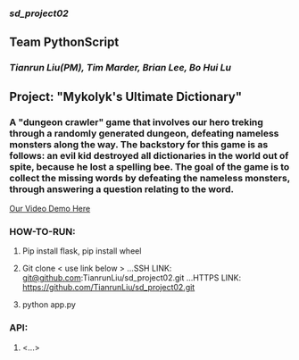 ### *sd_project02*

## Team PythonScript
### *Tianrun Liu(PM), Tim Marder, Brian Lee, Bo Hui Lu*

## Project: "Mykolyk's Ultimate Dictionary"

### A "dungeon crawler" game that involves our hero treking through a randomly generated dungeon, defeating nameless monsters along the way. The backstory for this game is as follows: an evil kid destroyed all dictionaries in the world out of spite, because he lost a spelling bee. The goal of the game is to collect the missing words by defeating the nameless monsters, through answering a question relating to the word.


[Our Video Demo Here](<>)

### HOW-TO-RUN:

1. Pip install flask, pip install wheel

2. Git clone < use link below >
...SSH LINK: git@github.com:TianrunLiu/sd_project02.git
...HTTPS LINK: https://github.com/TianrunLiu/sd_project02.git

3. python app.py


### API:

1. <...>




